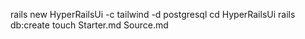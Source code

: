 rails new HyperRailsUi -c tailwind -d postgresql
cd HyperRailsUi
rails db:create
touch Starter.md Source.md

